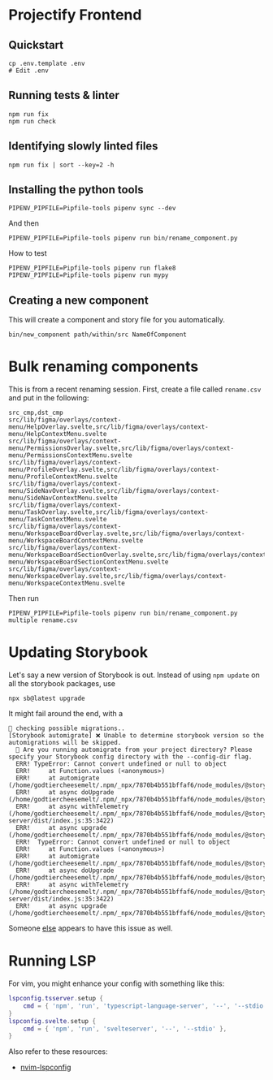 # Projectify Frontend

## Quickstart

```
cp .env.template .env
# Edit .env
```

## Running tests & linter

```
npm run fix
npm run check
```

## Identifying slowly linted files

```
npm run fix | sort --key=2 -h
```

## Installing the python tools

```
PIPENV_PIPFILE=Pipfile-tools pipenv sync --dev
```

And then

```
PIPENV_PIPFILE=Pipfile-tools pipenv run bin/rename_component.py
```

How to test

```
PIPENV_PIPFILE=Pipfile-tools pipenv run flake8
PIPENV_PIPFILE=Pipfile-tools pipenv run mypy
```

## Creating a new component

This will create a component and story file for you automatically.

```
bin/new_component path/within/src NameOfComponent
```

# Bulk renaming components

This is from a recent renaming session. First, create a file called
`rename.csv` and put in the following:

```
src_cmp,dst_cmp
src/lib/figma/overlays/context-menu/HelpOverlay.svelte,src/lib/figma/overlays/context-menu/HelpContextMenu.svelte
src/lib/figma/overlays/context-menu/PermissionsOverlay.svelte,src/lib/figma/overlays/context-menu/PermissionsContextMenu.svelte
src/lib/figma/overlays/context-menu/ProfileOverlay.svelte,src/lib/figma/overlays/context-menu/ProfileContextMenu.svelte
src/lib/figma/overlays/context-menu/SideNavOverlay.svelte,src/lib/figma/overlays/context-menu/SideNavContextMenu.svelte
src/lib/figma/overlays/context-menu/TaskOverlay.svelte,src/lib/figma/overlays/context-menu/TaskContextMenu.svelte
src/lib/figma/overlays/context-menu/WorkspaceBoardOverlay.svelte,src/lib/figma/overlays/context-menu/WorkspaceBoardContextMenu.svelte
src/lib/figma/overlays/context-menu/WorkspaceBoardSectionOverlay.svelte,src/lib/figma/overlays/context-menu/WorkspaceBoardSectionContextMenu.svelte
src/lib/figma/overlays/context-menu/WorkspaceOverlay.svelte,src/lib/figma/overlays/context-menu/WorkspaceContextMenu.svelte
```

Then run

```
PIPENV_PIPFILE=Pipfile-tools pipenv run bin/rename_component.py multiple rename.csv
```

# Updating Storybook

Let's say a new version of Storybook is out. Instead of using `npm update` on
all the storybook packages, use

```
npx sb@latest upgrade
```

It might fail around the end, with a

```
🔎 checking possible migrations..
[Storybook automigrate] ❌ Unable to determine storybook version so the automigrations will be skipped.
  🤔 Are you running automigrate from your project directory? Please specify your Storybook config directory with the --config-dir flag.
  ERR! TypeError: Cannot convert undefined or null to object
  ERR!     at Function.values (<anonymous>)
  ERR!     at automigrate (/home/godtiercheesemelt/.npm/_npx/7870b4b551bffaf6/node_modules/@storybook/cli/dist/generate.js:321:743)
  ERR!     at async doUpgrade (/home/godtiercheesemelt/.npm/_npx/7870b4b551bffaf6/node_modules/@storybook/cli/dist/generate.js:394:2893)
  ERR!     at async withTelemetry (/home/godtiercheesemelt/.npm/_npx/7870b4b551bffaf6/node_modules/@storybook/core-server/dist/index.js:35:3422)
  ERR!     at async upgrade (/home/godtiercheesemelt/.npm/_npx/7870b4b551bffaf6/node_modules/@storybook/cli/dist/generate.js:394:3336)
  ERR!  TypeError: Cannot convert undefined or null to object
  ERR!     at Function.values (<anonymous>)
  ERR!     at automigrate (/home/godtiercheesemelt/.npm/_npx/7870b4b551bffaf6/node_modules/@storybook/cli/dist/generate.js:321:743)
  ERR!     at async doUpgrade (/home/godtiercheesemelt/.npm/_npx/7870b4b551bffaf6/node_modules/@storybook/cli/dist/generate.js:394:2893)
  ERR!     at async withTelemetry (/home/godtiercheesemelt/.npm/_npx/7870b4b551bffaf6/node_modules/@storybook/core-server/dist/index.js:35:3422)
  ERR!     at async upgrade (/home/godtiercheesemelt/.npm/_npx/7870b4b551bffaf6/node_modules/@storybook/cli/dist/generate.js:394:3336)
```

Someone [else](https://github.com/vercel/turbo/issues/4612) appears to have
this issue as well.

# Running LSP

For vim, you might enhance your config with something like this:

```lua
lspconfig.tsserver.setup {
    cmd = { 'npm', 'run', 'typescript-language-server', '--', '--stdio' },
}
lspconfig.svelte.setup {
    cmd = { 'npm', 'run', 'svelteserver', '--', '--stdio' },
}
```

Also refer to these resources:

- [nvim-lspconfig](https://github.com/neovim/nvim-lspconfig/tree/master)
